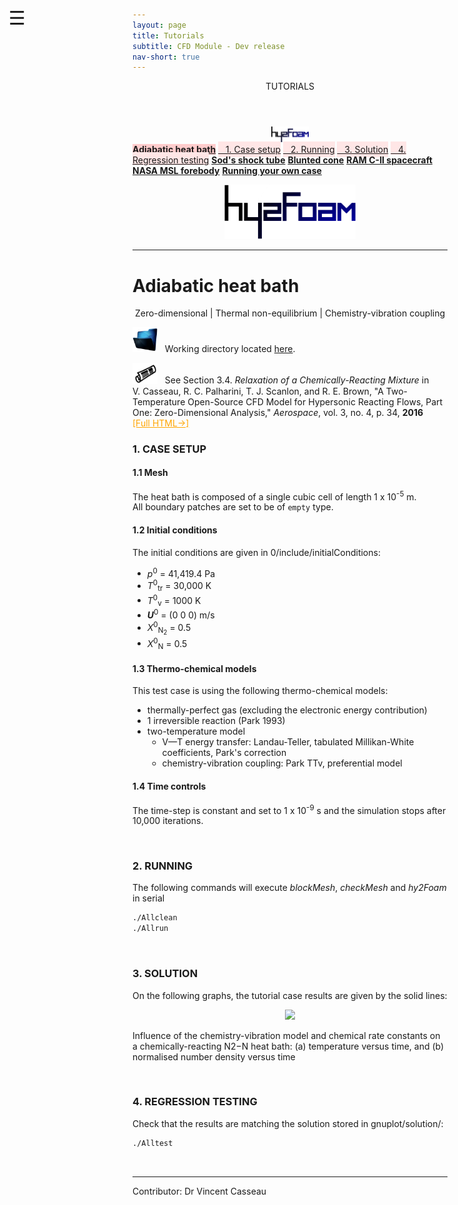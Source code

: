 ```yaml
---
layout: page
title: Tutorials
subtitle: CFD Module - Dev release
nav-short: true
---
```


<div id="mySidenav" class="sidenav">
  <a href="javascript:void(0)" class="closebtn" onclick="closeNav()"><i class='fa fa-times'></i></a>
  <header>TUTORIALS</header>
  <a href="https://hystrath.github.io/tutos/dev/hy2foam/toc/"><center><img src="/docs/img/logos/hy2FoamLogo.png" width="60"></center></a>
  <a href="https://hystrath.github.io/tutos/dev/hy2foam/heatbath" style="background-color:#FFCCCC"><b>Adiabatic heat bath</b></a>
  <a href="https://hystrath.github.io/tutos/dev/hy2foam/heatbath/#1-case-setup" style="background-color:#FFE6E6; padding-top:4px; padding-bottom:4px">&nbsp;&nbsp; 1. Case setup</a>
  <a href="https://hystrath.github.io/tutos/dev/hy2foam/heatbath/#2-running" style="background-color:#FFE6E6; padding-top:4px; padding-bottom:4px">&nbsp;&nbsp; 2. Running</a>
  <a href="https://hystrath.github.io/tutos/dev/hy2foam/heatbath/#3-solution" style="background-color:#FFE6E6; padding-top:4px; padding-bottom:4px">&nbsp;&nbsp; 3. Solution</a>
  <a href="https://hystrath.github.io/tutos/dev/hy2foam/heatbath/#4-regression-testing" style="background-color:#FFE6E6; padding-top:4px">&nbsp;&nbsp; 4. Regression testing</a>
  <a href="https://hystrath.github.io/tutos/dev/hy2foam/sod"><b>Sod's shock tube</b></a>
  <a href="https://hystrath.github.io/tutos/dev/hy2foam/bluntedcone"><b>Blunted cone</b></a>
  <a href="https://hystrath.github.io/tutos/dev/hy2foam/ramcii/"><b>RAM C-II spacecraft</b></a>
  <a href="https://hystrath.github.io/tutos/dev/hy2foam/toc/#5-nasa-msl-forebody"><b>NASA MSL forebody</b></a>
  <a href="https://hystrath.github.io/tutos/dev/hy2foam/toc/#6-running-your-own-case"><b>Running your own case</b></a>
</div>

<span style="position: fixed;font-size:30px;cursor:pointer; margin:0px; top:60px;left:30px;" onclick="reopenNav()">&#9776;</span>

<script>
function openNav() {
  document.getElementById("mySidenav").style.width = "210px";
  document.getElementById("mySidenav").style.transition = "0s";
}

function closeNav() {
  document.getElementById("mySidenav").style.width = "0px";
  localStorage.removeItem('show_sidenav');
}

function reopenNav() {
  document.getElementById("mySidenav").style.width = "210px";
  document.getElementById("mySidenav").style.transition = "0.5s";
  localStorage.setItem("show_sidenav", true);
}

if (localStorage.getItem("show_sidenav")) openNav()
</script>
  
<p align="center">
  <img src="/docs/img/logos/hy2FoamLogo.png" width="210">
</p>

---

# Adiabatic heat bath

<p align="center">
Zero-dimensional | Thermal non-equilibrium | Chemistry-vibration coupling  
</p>

<p><img src="/docs/img/working_folder.png" width="40"> &nbsp; Working directory located <a href="https://github.com/hystrath/hyStrath/tree/OF-v2112/run/hyStrath/hy2Foam/heatBath"> here</a>.</p>

<p><img src="/docs/img/publis.png" width="40"> &nbsp; See Section 3.4. <i>Relaxation of a Chemically-Reacting Mixture</i> in <br> V. Casseau, R. C. Palharini, T. J. Scanlon, and R. E. Brown, "A Two-Temperature Open-Source CFD Model for Hypersonic Reacting Flows, Part One: Zero-Dimensional Analysis," <i>Aerospace</i>, vol. 3, no. 4, p. 34, <b>2016</b> &nbsp; <a href="http://www.mdpi.com/2226-4310/3/4/34/html" target="_blank" style="color:orange"> [Full HTML→]</a></p>  

### 1. CASE SETUP

#### 1.1 Mesh
The heat bath is composed of a single cubic cell of length 1 x 10<sup>-5</sup> m.  
All boundary patches are set to be of `empty` type.

#### 1.2 Initial conditions

The initial conditions are given in <dirname>0/include/</dirname><dict>initialConditions</dict>:
<ul>
<li><i>p</i><sup>0</sup> = 41,419.4 Pa</li>
<li><i>T</i><sup>0</sup><sub>tr</sub> = 30,000 K</li>
<li><i>T</i><sup>0</sup><sub>v</sub> = 1000 K</li>
<li><b><i>U</i></b><sup>0</sup> = (0 0 0) m/s</li>
<li><i>X</i><sup>0</sup><sub>N<sub>2</sub></sub> = 0.5</li>
<li><i>X</i><sup>0</sup><sub>N</sub> = 0.5</li>
</ul>

#### 1.3 Thermo-chemical models

This test case is using the following thermo-chemical models:  

* thermally-perfect gas (excluding the electronic energy contribution)
* 1 irreversible reaction (Park 1993)
* two-temperature model
  + V—T energy transfer: Landau-Teller, tabulated Millikan-White coefficients, Park's correction
  + chemistry-vibration coupling: Park TTv, preferential model

#### 1.4 Time controls

The time-step is constant and set to 1 x 10<sup>-9</sup> s and the simulation stops after 10,000 iterations.

&nbsp;
### 2. RUNNING
 
The following commands will execute <i>blockMesh</i>, <i>checkMesh</i> and <i>hy2Foam</i> in serial
 
```sh
./Allclean  
./Allrun
```

&nbsp;
### 3. SOLUTION

On the following graphs, the tutorial case results are given by the solid lines:

<p align="center">
  <img src="https://www.mdpi.com/aerospace/aerospace-03-00034/article_deploy/html/images/aerospace-03-00034-g007.png" width="400">
</p>

Influence of the chemistry-vibration model and chemical rate constants on a chemically-reacting N2−N heat bath: (a) temperature versus time, and (b) normalised number density versus time

&nbsp;
### 4. REGRESSION TESTING

Check that the results are matching the solution stored in <dirname>gnuplot/solution/</dirname>:
```sh
./Alltest
```  

<br>

---  

Contributor: Dr Vincent Casseau
